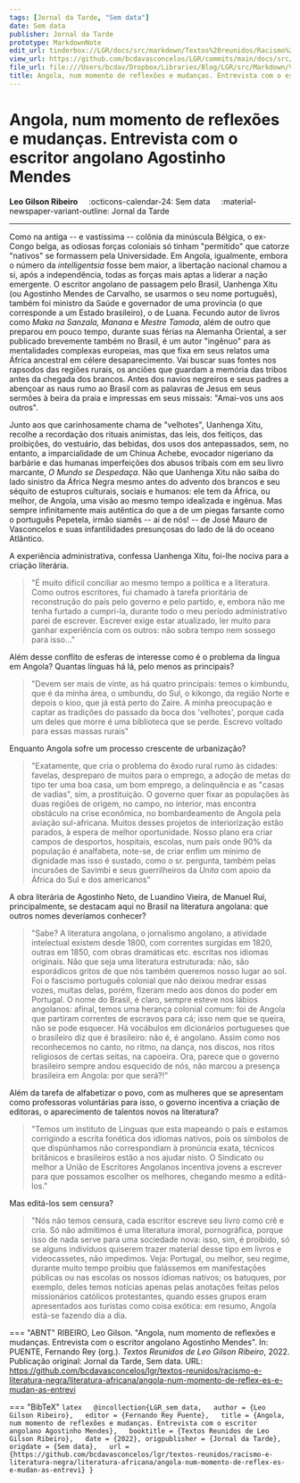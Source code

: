 ```yaml
---
tags: [Jornal da Tarde, "Sem data"]
date: Sem data
publisher: Jornal da Tarde
prototype: MarkdownNote
edit_url: tinderbox://LGR/docs/src/markdown/Textos%20reunidos/Racismo%20e%20literatura%20negra/Literatura%20Africana?view=outline+select=1658628301
view_url: https://github.com/bcdavasconcelos/LGR/commits/main/docs/src/markdown/textos-reunidos/racismo-e-literatura-negra/literatura-africana/angola-num-momento-de-reflex-es-e-mudan-as-entrevi.md
file_url: file:///Users/bcdav/Dropbox/Libraries/Blog/LGR/src/Markdown/Vol%201/Literatura%20Africana/Angola,%20num%20momento%20de%20reflexo%CC%83es%20e%20mudanc%CC%A7as.%20Entrevista%20com%20o%20escritor%20angolano%20Agostinho%20Mendes.md
title: Angola, num momento de reflexões e mudanças. Entrevista com o escritor angolano Agostinho Mendes
---
```


# Angola, num momento de reflexões e mudanças. Entrevista com o escritor angolano Agostinho Mendes

__Leo Gilson Ribeiro__ &nbsp;&nbsp;&nbsp; :octicons-calendar-24: Sem data &nbsp;&nbsp;&nbsp; :material-newspaper-variant-outline: Jornal da Tarde  

---

Como na antiga -- e vastíssima -- colônia da minúscula Bélgica, o ex-Congo belga, as odiosas forças coloniais só tinham "permitido" que catorze "nativos" se formassem pela Universidade. Em Angola, igualmente, embora o número da *intelligentsia* fosse bem maior, a libertação nacional chamou a si, após a independência, todas as forças mais aptas a liderar a nação emergente. O escritor angolano de passagem pelo Brasil, Uanhenga Xitu (ou Agostinho Mendes de Carvalho, se usarmos o seu nome português), também foi ministro da Saúde e governador de uma província (o que corresponde a um Estado brasileiro), o de Luana. Fecundo autor de livros como *Maka na Sanzala, Manana* e *Mestre Tamoda*, além de outro que preparou em pouco tempo, durante suas férias na Alemanha Oriental, a ser publicado brevemente também no Brasil, é um autor "ingênuo" para as mentalidades complexas europeias, mas que fixa em seus relatos uma África ancestral em célere desaparecimento. Vai buscar suas fontes nos rapsodos das regiões rurais, os anciões que guardam a memória das tribos antes da chegada dos brancos. Antes dos navios negreiros e seus padres a abençoar as naus rumo ao Brasil com as palavras de Jesus em seus sermões à beira da praia e impressas em seus missais: "Amai-vos uns aos outros".

Junto aos que carinhosamente chama de "velhotes", Uanhenga Xitu, recolhe a recordação dos rituais animistas, das leis, dos feitiços, das proibições, do vestuário, das bebidas, dos usos dos antepassados, sem, no entanto, a imparcialidade de um Chinua Achebe, evocador nigeriano da barbárie e das humanas imperfeições dos abusos tribais com em seu livro marcante, *O Mundo se Despedaça*. Não que Uanhenga Xitu não saiba do lado sinistro da África Negra mesmo antes do advento dos brancos e seu séquito de estupros culturais, sociais e humanos: ele tem da África, ou melhor, de Angola, uma visão ao mesmo tempo idealizada e ingênua. Mas sempre infinitamente mais autêntica do que a de um piegas farsante como o português Pepetela, irmão siamês -- aí de nós! -- de José Mauro de Vasconcelos e suas infantilidades presunçosas do lado de lá do oceano Atlântico.

A experiência administrativa, confessa Uanhenga Xitu, foi-lhe nociva para a criação literária.

> "É muito difícil conciliar ao mesmo tempo a política e a literatura. Como outros escritores, fui chamado à tarefa prioritária de reconstrução do país pelo governo e pelo partido, e, embora não me tenha furtado a cumpri-la, durante todo o meu período administrativo parei de escrever. Escrever exige estar atualizado, ler muito para ganhar experiência com os outros: não sobra tempo nem sossego para isso\..."

Além desse conflito de esferas de interesse como é o problema da língua em Angola? Quantas línguas há lá, pelo menos as principais?

> "Devem ser mais de vinte, as há quatro principais: temos o kimbundu, que é da minha área, o umbundu, do Sul, o kikongo, da região Norte e depois o kioo, que já está perto do Zaire. A minha preocupação e captar as tradições do passado da boca dos 'velhotes', porque cada um deles que morre é uma biblioteca que se perde. Escrevo voltado para essas massas rurais"

Enquanto Angola sofre um processo crescente de urbanização?

> "Exatamente, que cria o problema do êxodo rural rumo às cidades: favelas, despreparo de muitos para o emprego, a adoção de metas do tipo ter uma boa casa, um bom emprego, a delinquência e as "casas de vadias", sim, a prostituição. O governo quer fixar as populações às duas regiões de origem, no campo, no interior, mas encontra obstáculo na crise econômica, no bombardeamento de Angola pela aviação sul-africana. Muitos desses projetos de interiorização estão parados, à espera de melhor oportunidade. Nosso plano era criar campos de desportos, hospitais, escolas, num país onde 90% da população é analfabeta, note-se, de criar enfim um mínimo de dignidade mas isso é sustado, como o sr. pergunta, também pelas incursões de Savimbi e seus guerrilheiros da *Unita* com apoio da África do Sul e dos americanos"

A obra literária de Agostinho Neto, de Luandino Vieira, de Manuel Rui, principalmente, se destacam aqui no Brasil na literatura angolana: que outros nomes deveríamos conhecer?

> "Sabe? A literatura angolana, o jornalismo angolano, a atividade intelectual existem desde 1800, com correntes surgidas em 1820, outras em 1850, com obras dramáticas etc. escritas nos idiomas originais. Não que seja uma literatura estruturada: não, são esporádicos gritos de que nós também queremos nosso lugar ao sol. Foi o fascismo português colonial que não deixou medrar essas vozes, muitas delas, porém, fizeram medo aos donos do poder em Portugal. O nome do Brasil, é claro, sempre esteve nos lábios angolanos: afinal, temos uma herança colonial comum: foi de Angola que partiram correntes de escravos para cá; isso nem que se queira, não se pode esquecer. Há vocábulos em dicionários portugueses que o brasileiro diz que é brasileiro: não é, é angolano. Assim como nos reconhecemos no canto, no ritmo, na dança, nos discos, nos ritos religiosos de certas seitas, na capoeira. Ora, parece que o governo brasileiro sempre andou esquecido de nós, não marcou a presença brasileira em Angola: por que será?!"

Além da tarefa de alfabetizar o povo, com as mulheres que se apresentam como professoras voluntárias para isso, o governo incentiva a criação de editoras, o aparecimento de talentos novos na literatura?

> "Temos um instituto de Línguas que esta mapeando o país e estamos corrigindo a escrita fonética dos idiomas nativos, pois os símbolos de que dispúnhamos não correspondiam à pronúncia exata, técnicos britânicos e brasileiros estão a nos ajudar nisto. O Sindicato ou melhor a União de Escritores Angolanos incentiva jovens a escrever para que possamos escolher os melhores, chegando mesmo a editá-los."

Mas editá-los sem censura?

> "Nós não temos censura, cada escritor escreve seu livro como crê e cria. Só não admitimos é uma literatura imoral, pornográfica, porque isso de nada serve para uma sociedade nova: isso, sim, é proibido, só se alguns indivíduos quiserem trazer material desse tipo em livros e videocassetes, não impedimos. Veja: Portugal, ou melhor, seu regime, durante muito tempo proibiu que falássemos em manifestações públicas ou nas escolas os nossos idiomas nativos; os batuques, por exemplo, deles temos notícias apenas pelas anotações feitas pelos missionários católicos protestantes, quando esses grupos eram apresentados aos turistas como coisa exótica: em resumo, Angola está-se fazendo dia a dia.  


=== "ABNT"
    RIBEIRO, Leo Gilson. "Angola, num momento de reflexões e mudanças. Entrevista com o escritor angolano Agostinho Mendes". In: PUENTE, Fernando Rey (org.). _Textos Reunidos de Leo Gilson Ribeiro_, 2022. Publicação original: Jornal da Tarde, Sem data. URL: https://github.com/bcdavasconcelos/lgr/textos-reunidos/racismo-e-literatura-negra/literatura-africana/angola-num-momento-de-reflex-es-e-mudan-as-entrevi  

=== "BibTeX"
    ```latex  
    @incollection{LGR_sem_data,  
    author = {Leo Gilson Ribeiro},  
    editor = {Fernando Rey Puente},  
    title = {Angola, num momento de reflexões e mudanças. Entrevista com o escritor angolano Agostinho Mendes},  
    booktitle = {Textos Reunidos de Leo Gilson Ribeiro},  
    date = {2022},
    origpublisher = {Jornal da Tarde},  
    origdate = {Sem data},  
    url = {https://github.com/bcdavasconcelos/lgr/textos-reunidos/racismo-e-literatura-negra/literatura-africana/angola-num-momento-de-reflex-es-e-mudan-as-entrevi}
    }
    ```
